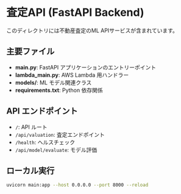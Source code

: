 # 査定API (FastAPI Backend)

このディレクトリには不動産査定のML APIサービスが含まれています。

## 主要ファイル
- **main.py**: FastAPI アプリケーションのエントリーポイント
- **lambda_main.py**: AWS Lambda 用ハンドラー
- **models/**: ML モデル関連クラス
- **requirements.txt**: Python 依存関係

## API エンドポイント
- `/`: API ルート
- `/api/valuation`: 査定エンドポイント
- `/health`: ヘルスチェック
- `/api/model/evaluate`: モデル評価

## ローカル実行
```bash
uvicorn main:app --host 0.0.0.0 --port 8000 --reload
```
